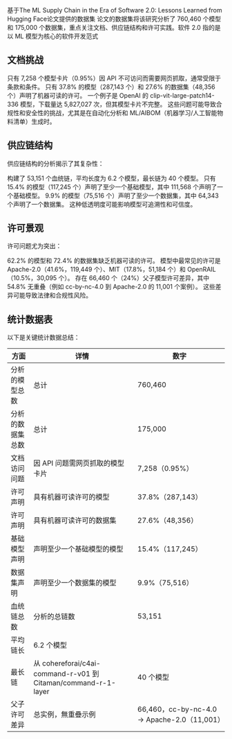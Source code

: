 基于The ML Supply Chain in the Era of Software 2.0: Lessons Learned from Hugging Face论文提供的数据集
论文的数据集将该研究分析了 760,460 个模型和 175,000 个数据集，重点关注文档、供应链结构和许可实践。软件 2.0 指的是以 ML 模型为核心的软件开发范式
## 文档挑战
只有 7,258 个模型卡片（0.95%）因 API 不可访问而需要网页抓取，通常受限于条款和条件。
只有 37.8% 的模型（287,143 个）和 27.6% 的数据集（48,356 个）声明了机器可读的许可。
一个例子是 OpenAI 的 clip-vit-large-patch14-336 模型，下载量达 5,827,027 次，但其模型卡片不完整。
这些问题可能导致合规性和安全性的挑战，尤其是在自动化分析和 ML/AIBOM（机器学习/人工智能物料清单）生成时。
## 供应链结构
供应链结构的分析揭示了其复杂性：

构建了 53,151 个血统链，平均长度为 6.2 个模型，最长链为 40 个模型。
只有 15.4% 的模型（117,245 个）声明了至少一个基础模型，其中 111,568 个声明了一个基础模型。
9.9% 的模型（75,516 个）声明了至少一个数据集，其中 64,343 个声明了一个数据集。
这种低透明度可能影响模型可追溯性和可信度。
## 许可景观
许可问题尤为突出：

62.2% 的模型和 72.4% 的数据集缺乏机器可读的许可。
模型中最常见的许可是 Apache-2.0（41.6%，119,449 个）、MIT（17.8%，51,184 个）和 OpenRAIL（10.5%，30,095 个）。
存在 66,460 个（24%）父子模型许可差异，其中 54.8% 无重叠（例如 cc-by-nc-4.0 到 Apache-2.0 的 11,001 个案例）。
这些差异可能导致法律和合规性风险。

## 统计数据表
以下是关键统计数据总结：

| 方面             | 详情                                                         | 数字                                        |
| ---------------- | ------------------------------------------------------------ | ------------------------------------------- |
| 分析的模型总数   | 总计                                                         | 760,460                                     |
| 分析的数据集总数 | 总计                                                         | 175,000                                     |
| 文档访问问题     | 因 API 问题需网页抓取的模型卡片                              | 7,258（0.95%）                              |
| 许可声明         | 具有机器可读许可的模型                                       | 37.8%（287,143）                            |
| 许可声明         | 具有机器可读许可的数据集                                     | 27.6%（48,356）                             |
| 基础模型声明     | 声明至少一个基础模型的模型                                   | 15.4%（117,245）                            |
| 数据集声明       | 声明至少一个数据集的模型                                     | 9.9%（75,516）                              |
| 血统链总数       | 分析的总链数                                                 | 53,151                                      |
| 平均链长         | 6.2 个模型                                                   |                                             |
| 最长链           | 从 cohereforai/c4ai-command-r-v01 到 Citaman/command-r-1-layer | 40 个模型                                   |
| 父子许可差异     | 总实例，無重疊示例                                           | 66,460，cc-by-nc-4.0 → Apache-2.0（11,001） |











